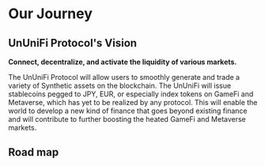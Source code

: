 # Our Journey

## UnUniFi Protocol's Vision

**Connect, decentralize, and activate the liquidity of various markets.**

The UnUniFi Protocol will allow users to smoothly generate and trade a variety of Synthetic assets on the blockchain. The UnUniFi will issue stablecoins pegged to JPY, EUR, or especially index tokens on GameFi and Metaverse, which has yet to be realized by any protocol. This will enable the world to develop a new kind of finance that goes beyond existing finance and will contribute to further boosting the heated GameFi and Metaverse markets.&#x20;

## Road map


